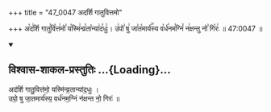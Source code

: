 +++
title = "47_0047 अदर्शि गातुवित्तमो"

+++
अ꣡द꣢र्शि गातु꣣वि꣡त्त꣢मो꣣ य꣡स्मि꣢न्व्र꣣ता꣡न्या꣢द꣣धुः꣢। उ꣢पो꣣ षु꣢ जा꣣त꣡मार्य꣢꣯स्य व꣡र्ध꣢नम꣣ग्निं꣡ न꣢क्षन्तु नो꣣ गि꣡रः꣢ ॥ 47:0047 ॥

<div class="js_include" newlevelforh1="2" title="विश्वास-शाकल-प्रस्तुतिः" unfilled url="/vedAH_Rk/shAkalam/saMhitA/vishvAsa-prastutiH/08/103/01_adarshi_gAtuvittamo.md">
<details open><summary><h2>विश्वास-शाकल-प्रस्तुतिः ...{Loading}...</h2></summary>


अद॑र्शि गातु॒वित्त॑मो॒ यस्मि॑न्व्र॒तान्या॑द॒धुः ।  
उपो॒ षु जा॒तमार्य॑स्य॒ वर्ध॑नम॒ग्निं न॑क्षन्त नो॒ गिरः॑ ॥

</details>
</div>